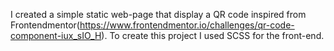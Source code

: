 I created a simple static web-page that display a QR code inspired from Frontendmentor(https://www.frontendmentor.io/challenges/qr-code-component-iux_sIO_H).
To create this project I used SCSS for the front-end.
